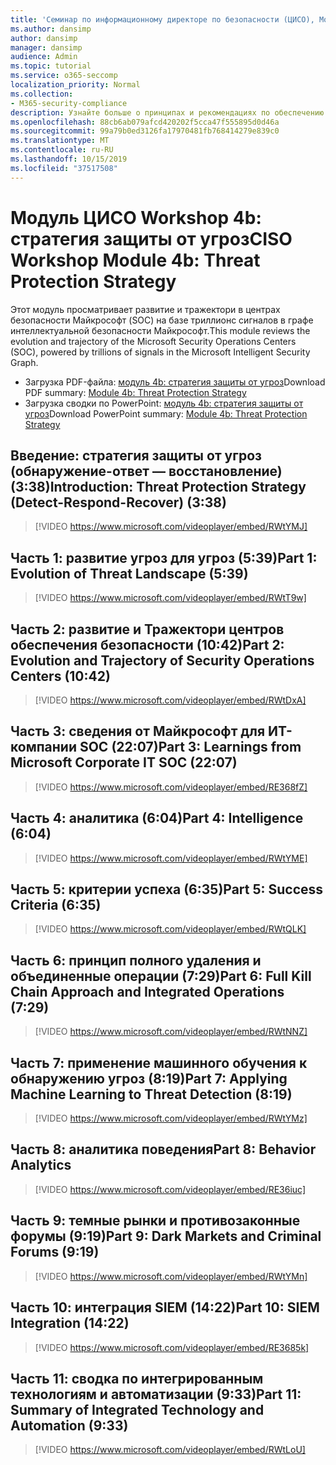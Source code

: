 ```yaml
---
title: 'Семинар по информационному директоре по безопасности (ЦИСО), Module 4b: стратегия защиты от угроз'
ms.author: dansimp
author: dansimp
manager: dansimp
audience: Admin
ms.topic: tutorial
ms.service: o365-seccomp
localization_priority: Normal
ms.collection:
- M365-security-compliance
description: Узнайте больше о принципах и рекомендациях по обеспечению безопасности модернизации в Организации.
ms.openlocfilehash: 88cb6ab079afcd420202f5cca47f555895d0d46a
ms.sourcegitcommit: 99a79b0ed3126fa17970481fb768414279e839c0
ms.translationtype: MT
ms.contentlocale: ru-RU
ms.lasthandoff: 10/15/2019
ms.locfileid: "37517508"
---
```

# <a name="ciso-workshop-module-4b-threat-protection-strategy"></a><span data-ttu-id="dc3f7-103">Модуль ЦИСО Workshop 4b: стратегия защиты от угроз</span><span class="sxs-lookup"><span data-stu-id="dc3f7-103">CISO Workshop Module 4b: Threat Protection Strategy</span></span> 

<span data-ttu-id="dc3f7-104">Этот модуль просматривает развитие и тражектори в центрах безопасности Майкрософт (SOC) на базе триллионс сигналов в графе интеллектуальной безопасности Майкрософт.</span><span class="sxs-lookup"><span data-stu-id="dc3f7-104">This module reviews the evolution and trajectory of the Microsoft Security Operations Centers (SOC), powered by trillions of signals in the Microsoft Intelligent Security Graph.</span></span>

- <span data-ttu-id="dc3f7-105">Загрузка PDF-файла: [модуль 4b: стратегия защиты от угроз](../media/ciso-workshop-4b-threat-protection-strategy.pdf)</span><span class="sxs-lookup"><span data-stu-id="dc3f7-105">Download PDF summary: [Module 4b: Threat Protection Strategy](../media/ciso-workshop-4b-threat-protection-strategy.pdf)</span></span>
- <span data-ttu-id="dc3f7-106">Загрузка сводки по PowerPoint: [модуль 4b: стратегия защиты от угроз](https://docs.microsoft.com/microsoft-365/security/media/ciso-workshop-4b-threat-protection-strategy.pptx)</span><span class="sxs-lookup"><span data-stu-id="dc3f7-106">Download PowerPoint summary: [Module 4b: Threat Protection Strategy](https://docs.microsoft.com/microsoft-365/security/media/ciso-workshop-4b-threat-protection-strategy.pptx)</span></span>

## <a name="introduction-threat-protection-strategy-detect-respond-recover-338"></a><span data-ttu-id="dc3f7-107">Введение: стратегия защиты от угроз (обнаружение-ответ — восстановление) (3:38)</span><span class="sxs-lookup"><span data-stu-id="dc3f7-107">Introduction: Threat Protection Strategy (Detect-Respond-Recover) (3:38)</span></span>

> [!VIDEO https://www.microsoft.com/videoplayer/embed/RWtYMJ]

## <a name="part-1-evolution-of-threat-landscape-539"></a><span data-ttu-id="dc3f7-108">Часть 1: развитие угроз для угроз (5:39)</span><span class="sxs-lookup"><span data-stu-id="dc3f7-108">Part 1: Evolution of Threat Landscape (5:39)</span></span>

> [!VIDEO https://www.microsoft.com/videoplayer/embed/RWtT9w]

## <a name="part-2-evolution-and-trajectory-of-security-operations-centers-1042"></a><span data-ttu-id="dc3f7-109">Часть 2: развитие и Тражектори центров обеспечения безопасности (10:42)</span><span class="sxs-lookup"><span data-stu-id="dc3f7-109">Part 2: Evolution and Trajectory of Security Operations Centers (10:42)</span></span>

> [!VIDEO https://www.microsoft.com/videoplayer/embed/RWtDxA]

## <a name="part-3-learnings-from-microsoft-corporate-it-soc-2207"></a><span data-ttu-id="dc3f7-110">Часть 3: сведения от Майкрософт для ИТ-компании SOC (22:07)</span><span class="sxs-lookup"><span data-stu-id="dc3f7-110">Part 3: Learnings from Microsoft Corporate IT SOC (22:07)</span></span>

> [!VIDEO https://www.microsoft.com/videoplayer/embed/RE368fZ]

## <a name="part-4-intelligence-604"></a><span data-ttu-id="dc3f7-111">Часть 4: аналитика (6:04)</span><span class="sxs-lookup"><span data-stu-id="dc3f7-111">Part 4: Intelligence (6:04)</span></span>

> [!VIDEO https://www.microsoft.com/videoplayer/embed/RWtYME]

## <a name="part-5-success-criteria-635"></a><span data-ttu-id="dc3f7-112">Часть 5: критерии успеха (6:35)</span><span class="sxs-lookup"><span data-stu-id="dc3f7-112">Part 5: Success Criteria (6:35)</span></span>

> [!VIDEO https://www.microsoft.com/videoplayer/embed/RWtQLK]

## <a name="part-6-full-kill-chain-approach-and-integrated-operations-729"></a><span data-ttu-id="dc3f7-113">Часть 6: принцип полного удаления и объединенные операции (7:29)</span><span class="sxs-lookup"><span data-stu-id="dc3f7-113">Part 6: Full Kill Chain Approach and Integrated Operations (7:29)</span></span>

> [!VIDEO https://www.microsoft.com/videoplayer/embed/RWtNNZ]

## <a name="part-7-applying-machine-learning-to-threat-detection-819"></a><span data-ttu-id="dc3f7-114">Часть 7: применение машинного обучения к обнаружению угроз (8:19)</span><span class="sxs-lookup"><span data-stu-id="dc3f7-114">Part 7: Applying Machine Learning to Threat Detection (8:19)</span></span>

> [!VIDEO https://www.microsoft.com/videoplayer/embed/RWtYMz]

## <a name="part-8-behavior-analytics"></a><span data-ttu-id="dc3f7-115">Часть 8: аналитика поведения</span><span class="sxs-lookup"><span data-stu-id="dc3f7-115">Part 8: Behavior Analytics</span></span>

> [!VIDEO https://www.microsoft.com/videoplayer/embed/RE36iuc]

## <a name="part-9-dark-markets-and-criminal-forums-919"></a><span data-ttu-id="dc3f7-116">Часть 9: темные рынки и противозаконные форумы (9:19)</span><span class="sxs-lookup"><span data-stu-id="dc3f7-116">Part 9: Dark Markets and Criminal Forums (9:19)</span></span>

> [!VIDEO https://www.microsoft.com/videoplayer/embed/RWtYMn]

## <a name="part-10-siem-integration-1422"></a><span data-ttu-id="dc3f7-117">Часть 10: интеграция SIEM (14:22)</span><span class="sxs-lookup"><span data-stu-id="dc3f7-117">Part 10: SIEM Integration (14:22)</span></span>

> [!VIDEO https://www.microsoft.com/videoplayer/embed/RE3685k]

## <a name="part-11-summary-of-integrated-technology-and-automation-933"></a><span data-ttu-id="dc3f7-118">Часть 11: сводка по интегрированным технологиям и автоматизации (9:33)</span><span class="sxs-lookup"><span data-stu-id="dc3f7-118">Part 11: Summary of Integrated Technology and Automation (9:33)</span></span>

> [!VIDEO https://www.microsoft.com/videoplayer/embed/RWtLoU]